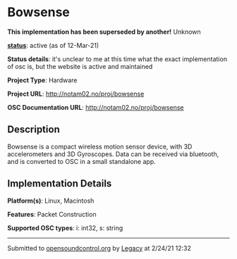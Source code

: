 # Bowsense

**This implementation has been superseded by another!**
Unknown

**[status](https://ccrma.stanford.edu/~matt/OSC/implementation-status.html)**: active (as of 12-Mar-21)

**Status details**: 
it's unclear to me at this time what the exact implementation of osc is, but the website is active and maintained

**Project Type**: Hardware

**Project URL**: <http://notam02.no/proj/bowsense>

**OSC Documentation URL**: <http://notam02.no/proj/bowsense>

## Description

Bowsense is a compact wireless motion sensor device, with 3D accelerometers and 3D Gyroscopes. Data can be received via bluetooth, and is converted to OSC in a small standalone app.

## Implementation Details

**Platform(s)**: Linux, Macintosh

**Features**: Packet Construction

**Supported OSC types**: i: int32, s: string

---
Submitted to [opensoundcontrol.org](https://opensoundcontrol.org) by [Legacy](https://web.archive.org) at 2/24/21 12:32
